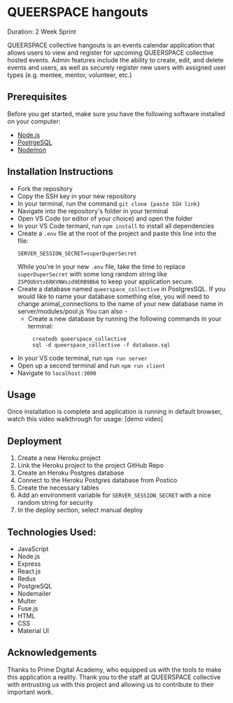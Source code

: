 # QUEERSPACE hangouts

Duration: 2 Week Sprint

QUEERSPACE collective hangouts is an events calendar application that allows users to view and register for upcoming QUEERSPACE collective hosted events. Admin features include the ability to create, edit, and delete events and users, as well as securely register new users with assigned user types (e.g. mentee, mentor, volunteer, etc.)


## Prerequisites

Before you get started, make sure you have the following software installed on your computer:

- [Node.js](https://nodejs.org/en/)
- [PostrgeSQL](https://www.postgresql.org/)
- [Nodemon](https://nodemon.io/)


## Installation Instructions

- Fork the repository
- Copy the SSH key in your new repository
- In your terminal, run the command  `git clone {paste SSH link}`
- Navigate into the repository's folder in your terminal
- Open VS Code (or editor of your choice) and open the folder
- In your VS Code termanl, run `npm install` to install all dependencies
- Create a `.env` file at the root of the project and paste this line into the file:
  ```
  SERVER_SESSION_SECRET=superDuperSecret
  ```
  While you're in your new `.env` file, take the time to replace `superDuperSecret` with some long random string like `25POUbVtx6RKVNWszd9ERB9Bb6` to keep your application secure.
- Create a database named `queerspace_collective` in PostgresSQL. If you would like to name your database something else, you will need to change animal_connections to the name of your new database name in server/modules/pool.js
You can also - 
  - Create a new database by running the following commands in your terminal:

```
        createdb queerspace_collective
        sql -d queerspace_collective -f database.sql
```
- In your VS code terminal, run `npm run server`
- Open up a second terminal and run `npm run client`
- Navigate to `localhost:3000`


## Usage

Once installation is complete and application is running in default browser, 
watch this video walkthrough for usage: 
[demo video]


## Deployment

1. Create a new Heroku project
1. Link the Heroku project to the project GitHub Repo
1. Create an Heroku Postgres database
1. Connect to the Heroku Postgres database from Postico
1. Create the necessary tables
1. Add an environment variable for `SERVER_SESSION_SECRET` with a nice random string for security
1. In the deploy section, select manual deploy


## Technologies Used:

- JavaScript
- Node.js
- Express
- React.js
- Redux
- PostgreSQL
- Nodemailer
- Multer
- Fuse.js
- HTML
- CSS
- Material UI 


## Acknowledgements

Thanks to Prime Digital Academy, who equipped us with the tools to make this application a reality. Thank you to the staff at QUEERSPACE collective with entrusting us with this project and allowing us to contribute to their important work.